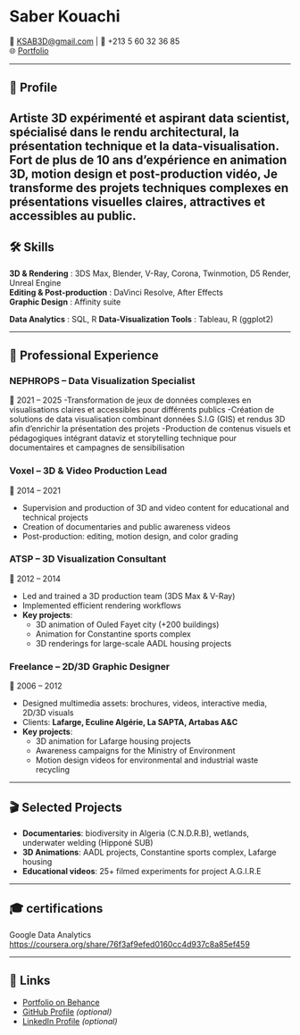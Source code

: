 # Saber Kouachi

📧 KSAB3D@gmail.com | 📱 +213 5 60 32 36 85  
🌐 [Portfolio](https://www.behance.net/Saber_Kouachi) 

---

## 🎯 Profile
  
Artiste 3D expérimenté et aspirant data scientist, spécialisé dans le rendu architectural, la présentation technique et la data-visualisation. Fort de plus de 10 ans d’expérience en animation 3D, motion design et post-production vidéo, Je transforme des projets techniques complexes en présentations visuelles claires, attractives et accessibles au public.  
---

## 🛠️ Skills


**3D & Rendering** : 3DS Max, Blender, V-Ray, Corona, Twinmotion, D5 Render, Unreal Engine  
**Editing & Post-production** : DaVinci Resolve, After Effects  
**Graphic Design** : Affinity suite  

**Data Analytics** :  SQL, R
**Data-Visualization Tools** : Tableau,  R (ggplot2)


---

## 💼 Professional Experience

### **NEPHROPS – Data Visualization Specialist**
📍 2021 – 2025
-Transformation de jeux de données complexes en visualisations claires et accessibles pour différents publics
-Création de solutions de data visualisation combinant données S.I.G (GIS) et rendus 3D afin d’enrichir la présentation des projets
-Production de contenus visuels et pédagogiques intégrant dataviz et storytelling technique pour documentaires et campagnes de sensibilisation

### **Voxel – 3D & Video Production Lead**  
📍 2014 – 2021  
- Supervision and production of 3D and video content for educational and technical projects  
- Creation of documentaries and public awareness videos  
- Post-production: editing, motion design, and color grading  

### **ATSP – 3D Visualization Consultant**  
📍 2012 – 2014  
- Led and trained a 3D production team (3DS Max & V-Ray)  
- Implemented efficient rendering workflows  
- **Key projects**:  
  - 3D animation of Ouled Fayet city (+200 buildings)  
  - Animation for Constantine sports complex  
  - 3D renderings for large-scale AADL housing projects  

### **Freelance – 2D/3D Graphic Designer**  
📍 2006 – 2012  
- Designed multimedia assets: brochures, videos, interactive media, 2D/3D visuals  
- Clients: **Lafarge, Eculine Algérie, La SAPTA, Artabas A&C**  
- **Key projects**:  
  - 3D animation for Lafarge housing projects  
  - Awareness campaigns for the Ministry of Environment  
  - Motion design videos for environmental and industrial waste recycling  

---

## 🎬 Selected Projects
- **Documentaries**: biodiversity in Algeria (C.N.D.R.B), wetlands, underwater welding (Hipponé SUB)  
- **3D Animations**: AADL projects, Constantine sports complex, Lafarge housing  
- **Educational videos**: 25+ filmed experiments for project A.G.I.R.E  

---

## 🎓 certifications
Google Data Analytics
https://coursera.org/share/76f3af9efed0160cc4d937c8a85ef459

---

## 🔗 Links
- [Portfolio on Behance](https://www.behance.net/ALGERIE3D)  
- [GitHub Profile](https://github.com/your-username) *(optional)*  
- [LinkedIn Profile](https://linkedin.com/in/your-profile) *(optional)*  
